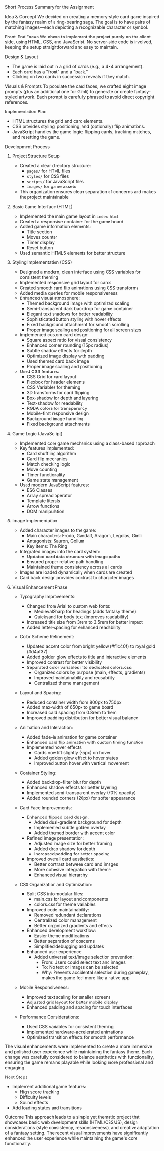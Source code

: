 Short Process Summary for the Assignment

Idea & Concept
We decided on creating a memory-style card game inspired by the fantasy realm of a ring-bearing saga. The goal is to have pairs of matching images—each depicting a recognizable character or symbol.

Front-End Focus
We chose to implement the project purely on the client side, using HTML, CSS, and JavaScript. No server-side code is involved, keeping the setup straightforward and easy to maintain.

Design & Layout
- The game is laid out in a grid of cards (e.g., a 4×4 arrangement).
- Each card has a "front" and a "back."
- Clicking on two cards in succession reveals if they match.

Visuals & Prompts
To populate the card faces, we drafted eight image prompts (plus an additional one for Gimli) to generate or create fantasy-styled artwork. Each prompt is carefully phrased to avoid direct copyright references.

Implementation Plan
- HTML structures the grid and card elements.
- CSS provides styling, positioning, and (optionally) flip animations.
- JavaScript handles the game logic: flipping cards, tracking matches, and resetting the game.

Development Process

1. Project Structure Setup
   - Created a clear directory structure:
     * `pages/` for HTML files
     * `styles/` for CSS files
     * `scripts/` for JavaScript files
     * `images/` for game assets
   - This organization ensures clean separation of concerns and makes the project maintainable

2. Basic Game Interface (HTML)
   - Implemented the main game layout in `index.html`
   - Created a responsive container for the game board
   - Added game information elements:
     * Title section
     * Moves counter
     * Timer display
     * Reset button
   - Used semantic HTML5 elements for better structure

3. Styling Implementation (CSS)
   - Designed a modern, clean interface using CSS variables for consistent theming
   - Implemented responsive grid layout for cards
   - Created smooth card flip animations using CSS transforms
   - Added media queries for mobile responsiveness
   - Enhanced visual atmosphere:
     * Themed background image with optimized scaling
     * Semi-transparent dark backdrop for game container
     * Elegant text shadows for better readability
     * Sophisticated button styling with hover effects
     * Fixed background attachment for smooth scrolling
     * Proper image scaling and positioning for all screen sizes
   - Implemented custom card design:
     * Square aspect ratio for visual consistency
     * Enhanced corner rounding (15px radius)
     * Subtle shadow effects for depth
     * Optimized image display with padding
     * Used themed card back image
     * Proper image scaling and positioning
   - Used CSS features:
     * CSS Grid for card layout
     * Flexbox for header elements
     * CSS Variables for theming
     * 3D transforms for card flipping
     * Box-shadow for depth and layering
     * Text-shadow for readability
     * RGBA colors for transparency
     * Mobile-first responsive design
     * Background image handling
     * Fixed background attachments

4. Game Logic (JavaScript)
   - Implemented core game mechanics using a class-based approach
   - Key features implemented:
     * Card shuffling algorithm
     * Card flip mechanics
     * Match checking logic
     * Move counting
     * Timer functionality
     * Game state management
   - Used modern JavaScript features:
     * ES6 Classes
     * Array spread operator
     * Template literals
     * Arrow functions
     * DOM manipulation

5. Image Implementation
   - Added character images to the game:
     * Main characters: Frodo, Gandalf, Aragorn, Legolas, Gimli
     * Antagonists: Sauron, Gollum
     * Key items: The Ring
   - Integrated images into the card system:
     * Updated card data structure with image paths
     * Ensured proper relative path handling
     * Maintained theme consistency across all cards
   - Images are loaded dynamically when cards are created
   - Card back design provides contrast to character images

6. Visual Enhancement Phase
   - Typography Improvements:
     * Changed from Arial to custom web fonts:
       - MedievalSharp for headings (adds fantasy theme)
       - Quicksand for body text (improves readability)
     * Increased title size from 3rem to 3.5rem for better impact
     * Added letter-spacing for enhanced readability
   
   - Color Scheme Refinement:
     * Updated accent color from bright yellow (#f1c40f) to royal gold (#d4af37)
     * Added golden glow effects to title and interactive elements
     * Improved contrast for better visibility
     * Separated color variables into dedicated colors.css:
       - Organized colors by purpose (main, effects, gradients)
       - Improved maintainability and reusability
       - Centralized theme management
   
   - Layout and Spacing:
     * Reduced container width from 800px to 750px
     * Added max-width of 650px to game board
     * Increased card spacing from 0.8rem to 1rem
     * Improved padding distribution for better visual balance
   
   - Animation and Interaction:
     * Added fade-in animation for game container
     * Enhanced card flip animation with custom timing function
     * Implemented hover effects:
       - Cards now lift slightly (-5px) on hover
       - Added golden glow effect to hover states
       - Improved button hover with vertical movement
   
   - Container Styling:
     * Added backdrop-filter blur for depth
     * Enhanced shadow effects for better layering
     * Implemented semi-transparent overlay (70% opacity)
     * Added rounded corners (20px) for softer appearance
   
   - Card Face Improvements:
     * Enhanced flipped card design:
       - Added dual-gradient background for depth
       - Implemented subtle golden overlay
       - Added themed border with accent color
     * Refined image presentation:
       - Adjusted image size for better framing
       - Added drop shadow for depth
       - Increased padding for better spacing
     * Improved overall card aesthetics:
       - Better contrast between card and images
       - More cohesive integration with theme
       - Enhanced visual hierarchy
   
   - CSS Organization and Optimization:
     * Split CSS into modular files:
       - main.css for layout and components
       - colors.css for theme variables
     * Improved code maintainability:
       - Removed redundant declarations
       - Centralized color management
       - Better organized gradients and effects
     * Enhanced development workflow:
       - Easier theme modifications
       - Better separation of concerns
       - Simplified debugging and updates
     * Enhanced user experience:
       - Added universal text/image selection prevention:
         * From: Users could select text and images
         * To: No text or images can be selected
         * Why: Prevents accidental selection during gameplay,
               makes the game feel more like a native app
   
   - Mobile Responsiveness:
     * Improved text scaling for smaller screens
     * Adjusted grid layout for better mobile display
     * Enhanced padding and spacing for touch interfaces
   
   - Performance Considerations:
     * Used CSS variables for consistent theming
     * Implemented hardware-accelerated animations
     * Optimized transition effects for smooth performance

The visual enhancements were implemented to create a more immersive and polished user experience while maintaining the fantasy theme. Each change was carefully considered to balance aesthetics with functionality, ensuring the game remains playable while looking more professional and engaging.

Next Steps
- Implement additional game features:
  * High score tracking
  * Difficulty levels
  * Sound effects
- Add loading states and transitions

Outcome
This approach leads to a simple yet thematic project that showcases basic web development skills (HTML/CSS/JS), design considerations (style consistency, responsiveness), and creative adaptation of a fantasy setting. The recent visual improvements have significantly enhanced the user experience while maintaining the game's core functionality.
